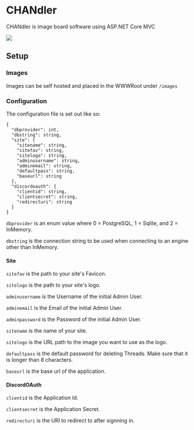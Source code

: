 # CHANdler
CHANdler is image board software using ASP.NET Core MVC

![](https://i.kym-cdn.com/photos/images/newsfeed/000/779/388/d33.jpg)

## Setup
### Images
Images can be self hosted and placed in the WWWRoot under `/images`

### Configuration
The configuration file is set out like so:

```
{
  "dbprovider": int,
  "dbstring": string,
  "site": {
    "sitename": string,
    "sitefav": string,
    "sitelogo": string,
    "adminusername": string,
    "adminemail": string,
    "defaultpass": string,
    "baseurl": string
  },
  "discordoauth": {
    "clientid": string,
    "clientsecret": string,
    "redirecturi": string
  }
}
```

`dbprovider` is an enum value where 0 = PostgreSQL, 1 = Sqlite, and 2 = InMemory.

`dbstring` is the connection string to be used when connecting to an engine other than InMemory.

#### Site

`sitefav` is the path to your site's Favicon.

`sitelogo` is the path to your site's logo.

`adminusername` is the Username of the initial Admin User.
 
`adminemail` is the Email of the initial Admin User.

`adminpassword` is the Password of the initial Admin User.

`sitename` is the name of your site.

`sitelogo` is the URL path to the image you want to use as the logo.

`defaultpass` is the default password for deleting Threads. Make sure that it is longer than 8 characters.

`baseurl` is the base url of the application.

#### DiscordOAuth

`clientid` is the Application Id.

`clientsecret` is the Application Secret.

`redirecturi` is the URI to redirect to after signning in.
